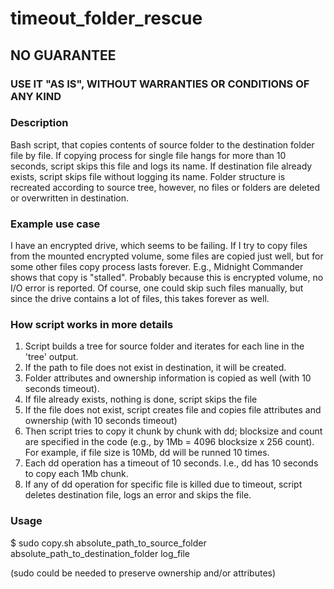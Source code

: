 # timeout_folder_rescue

<h2>NO GUARANTEE</h2> 
<h3>USE IT "AS IS", WITHOUT WARRANTIES OR CONDITIONS OF ANY KIND</h3>

<h3>Description</h3>

Bash script, that copies contents of source folder to the destination folder file by file. If copying process for single file hangs for more than 10 seconds, script skips this file and logs its name. If destination file already exists, script skips file without logging its name. Folder structure is recreated according to source tree, however, no files or folders are deleted or overwritten in destination.

<h3>Example use case</h3>

I have an encrypted drive, which seems to be failing. If I try to copy files from the mounted encrypted volume, some files are copied just well, but for some other files copy process lasts forever. E.g., Midnight Commander shows that copy is "stalled". Probably because this is encrypted volume, no I/O error is reported. Of course, one could skip such files manually, but since the drive contains a lot of files, this takes forever as well.

<h3>How script works in more details</h3>

1. Script builds a tree for source folder and iterates for each line in the 'tree' output.
2. If the path to file does not exist in destination, it will be created.
4. Folder attributes and ownership information is copied as well (with 10 seconds timeout).
5. If file already exists, nothing is done, script skips the file
6. If the file does not exist, script creates file and copies file attributes and ownership (with 10 seconds timeout)
7. Then script tries to copy it chunk by chunk with dd; blocksize and count are specified in the code (e.g., by 1Mb = 4096 blocksize x 256 count). For example, if file size is 10Mb, dd will be runned 10 times.
8. Each dd operation has a timeout of 10 seconds. I.e., dd has 10 seconds to copy each 1Mb chunk.
9. If any of dd operation for specific file is killed due to timeout, script deletes destination file, logs an error and skips the file.

<h3>Usage</h3>

$ sudo copy.sh absolute_path_to_source_folder absolute_path_to_destination_folder log_file

(sudo could be needed to preserve ownership and/or attributes)
